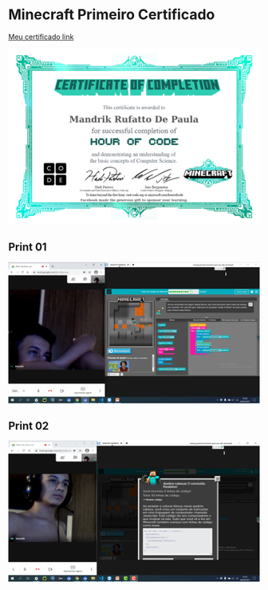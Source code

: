 # Minecraft Primeiro Certificado

[Meu certificado link](https://code.org/printcertificate/_1_af45bdcf3041a08a12dc168e60f11e39)

![Test Image 1](https://github.com/mandrikruffatto/minecraft_primeiro_certificado/blob/main/_1_af45bdcf3041a08a12dc168e60f11e39.jpg)

## Print 01
![Test Image 1](https://github.com/mandrikruffatto/minecraft_primeiro_certificado/blob/main/Imagem1.png)

## Print 02
![Test Image 1](https://github.com/mandrikruffatto/minecraft_primeiro_certificado/blob/main/Imagem2.png)
